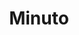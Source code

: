---
title: "Minuto"
url: /ciudad-autonoma-de-buenos-aires/minuto-avenida-doctor-ricardo-balbin/
shop: pintura
---